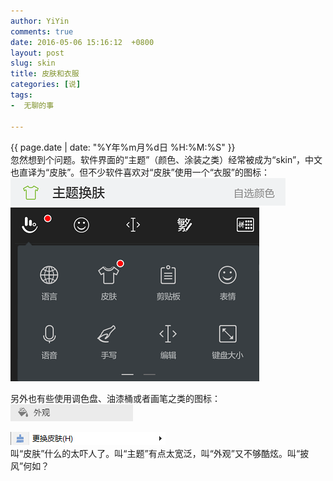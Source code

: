 ```yaml
---
author: YiYin
comments: true
date: 2016-05-06 15:16:12  +0800
layout: post
slug: skin
title: 皮肤和衣服
categories: [说]
tags:
-  无聊的事

---
```

<div class="saying">
<div class="timestamp">{{ page.date | date: "%Y年%m月%d日 %H:%M:%S" }}</div>
忽然想到个问题。软件界面的“主题”（颜色、涂装之类）经常被成为“skin”，中文也直译为“皮肤”。但不少软件喜欢对“皮肤”使用一个“衣服”的图标：
<br/>
<img src="\public\images\skin_netease.png" alt="">

<img src="\public\images\skin_chubao.png" alt="">

另外也有些使用调色盘、油漆桶或者画笔之类的图标：
<br/>
<img src="\public\images\skin_vivalid.jpg" alt="">

<img src="\public\images\skin_sogou.jpg" alt="">
<br/>
叫“皮肤”什么的太吓人了。叫“主题”有点太宽泛，叫“外观”又不够酷炫。叫“披风”何如？
</div>
